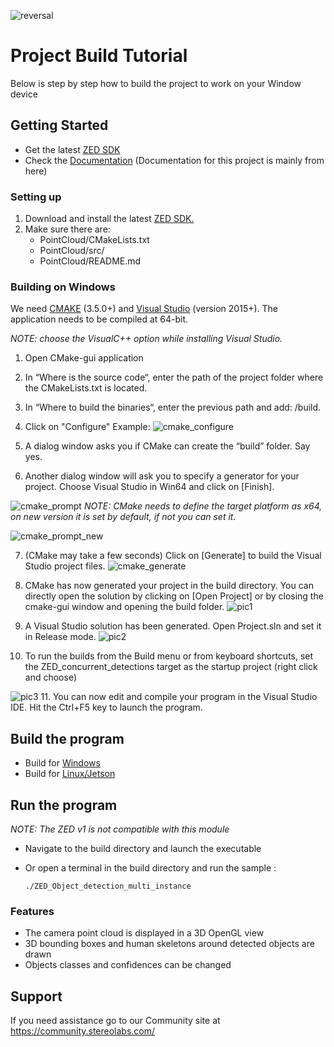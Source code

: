 ![reversal](https://capsule-render.vercel.app/api?type=waving&text=PointCloud%20Build&fontAlign=50&fontSize=60&desc=How%20To%20Run&descAlign=900&descAlignY=50&theme=gruvbox)
# Project Build Tutorial
Below is step by step how to build the project to work on your Window device

## Getting Started
 - Get the latest [ZED SDK](https://www.stereolabs.com/developers/release/)
 - Check the [Documentation](https://www.stereolabs.com/docs/) (Documentation for this project is mainly from here)

### Setting up 
1. Download and install the latest [ZED SDK.](https://www.stereolabs.com/en-ca/developers/release)
2. Make sure there are:
   * PointCloud/CMakeLists.txt
   * PointCloud/src/
   * PointCloud/README.md
### Building on Windows
We need [CMAKE](https://cmake.org/) (3.5.0+) and [Visual Studio](https://visualstudio.microsoft.com/vs/older-downloads/) (version 2015+). The application needs to be compiled at 64-bit.

*NOTE: choose the VisualC++ option while installing Visual Studio.*
 1. Open CMake-gui application
 2. In “Where is the source code“, enter the path of the project folder where the CMakeLists.txt is located.
 3. In “Where to build the binaries“, enter the previous path and add: /build.
 4. Click on "Configure"
Example:
![cmake_configure](https://github.com/user-attachments/assets/d9f0e4a2-bf28-4a82-b592-7e9dce1f6009)

 5. A dialog window asks you if CMake can create the “build” folder. Say yes.
 6. Another dialog window will ask you to specify a generator for your project. Choose Visual Studio in Win64 and click on [Finish].
    
![cmake_prompt](https://github.com/user-attachments/assets/0a797395-c5bd-4527-bfa0-2db172d69005)
*NOTE: CMake needs to define the target platform as x64, on new version it is set by default, if not you can set it.*

![cmake_prompt_new](https://github.com/user-attachments/assets/71225ac6-8df3-44fb-81d4-d671c1e7dc35)

 7. (CMake may take a few seconds) Click on [Generate] to build the Visual Studio project files.
![cmake_generate](https://github.com/user-attachments/assets/98c5fae4-bc31-4169-84b1-115c1a966bc4)

 8. CMake has now generated your project in the build directory. You can directly open the solution by clicking on [Open Project] or by closing the cmake-gui window and opening the build folder.
![pic1](https://github.com/user-attachments/assets/acb00bd5-6817-4bdc-8d0c-70b587268c42)
9. A Visual Studio solution has been generated. Open Project.sln and set it in Release mode.
![pic2](https://github.com/user-attachments/assets/afb36a3c-2d16-45db-8618-9f42f7019940)
10. To run the builds from the Build menu or from keyboard shortcuts, set the ZED_concurrent_detections target as the startup project
(right click and choose)

![pic3](https://github.com/user-attachments/assets/6779bd9d-a51c-4db7-8e1b-6385892b87e0)
11. You can now edit and compile your program in the Visual Studio IDE. Hit the Ctrl+F5 key to launch the program.

## Build the program
 - Build for [Windows](https://www.stereolabs.com/docs/app-development/cpp/windows/)
 - Build for [Linux/Jetson](https://www.stereolabs.com/docs/app-development/cpp/linux/)


## Run the program
*NOTE: The ZED v1 is not compatible with this module*
- Navigate to the build directory and launch the executable
- Or open a terminal in the build directory and run the sample :

      ./ZED_Object_detection_multi_instance

### Features
 - The camera point cloud is displayed in a 3D OpenGL view
 - 3D bounding boxes and human skeletons around detected objects are drawn
 - Objects classes and confidences can be changed

## Support
If you need assistance go to our Community site at https://community.stereolabs.com/

